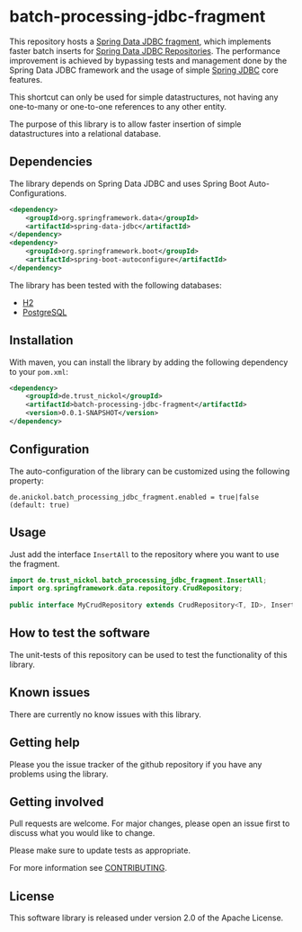 # batch-processing-jdbc-fragment

This repository hosts a [Spring Data JDBC fragment][spring-data-jdbc-fragment], which implements faster batch inserts for [Spring Data JDBC Repositories][spring-data-jdbc-repository].
The performance improvement is achieved by bypassing tests and management done by the Spring Data JDBC framework and the usage of simple [Spring JDBC][spring-framework] core features. 

This shortcut can only be used for simple datastructures, not having any one-to-many or one-to-one references to any other entity.

The purpose of this library is to allow faster insertion of simple datastructures into a relational database.

[spring-data-jdbc-repository]: https://docs.spring.io/spring-data/jdbc/docs/current/reference/html/#jdbc.repositories
[spring-data-jdbc-fragment]: http://creativecommons.org/publicdomain/zero/1.0/legalcode
[spring-framework]: https://github.com/spring-projects/spring-framework

## Dependencies

The library depends on Spring Data JDBC and uses Spring Boot Auto-Configurations.

```xml
<dependency>
    <groupId>org.springframework.data</groupId>
    <artifactId>spring-data-jdbc</artifactId>
</dependency>
<dependency>
    <groupId>org.springframework.boot</groupId>
    <artifactId>spring-boot-autoconfigure</artifactId>
</dependency>
```

The library has been tested with the following databases:

- [H2](https://www.h2database.com/html/main.html)
- [PostgreSQL](https://www.postgresql.org/)

## Installation

With maven, you can install the library by adding the following dependency to your `pom.xml`:

```xml
<dependency>
    <groupId>de.trust_nickol</groupId>
    <artifactId>batch-processing-jdbc-fragment</artifactId>
    <version>0.0.1-SNAPSHOT</version>
</dependency>
```

## Configuration

The auto-configuration of the library can be customized using the following property:

```property
de.anickol.batch_processing_jdbc_fragment.enabled = true|false (default: true)
```

## Usage

Just add the interface `InsertAll` to the repository where you want to use the fragment.

```java
import de.trust_nickol.batch_processing_jdbc_fragment.InsertAll;
import org.springframework.data.repository.CrudRepository;
        
public interface MyCrudRepository extends CrudRepository<T, ID>, InsertAll<T> {};
```

## How to test the software

The unit-tests of this repository can be used to test the functionality of this library. 

## Known issues

There are currently no know issues with this library.

## Getting help

Please you the issue tracker of the github repository if you have any problems using the library.

## Getting involved

Pull requests are welcome. For major changes, please open an issue first to discuss what you would like to change.

Please make sure to update tests as appropriate.

For more information see [CONTRIBUTING](CONTRIBUTING.md).

## License

This software library is released under version 2.0 of the Apache License.
